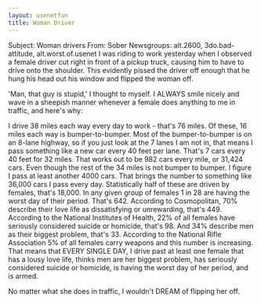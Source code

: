 ```yaml
---
layout: usenetfun
title: Woman Driver
---
```



 Subject: Woman drivers 
From: Sober
Newsgroups: alt.2600, 3do.bad-attitude, alt.worst.of.usenet
I was riding to work yesterday when I observed a female driver cut right in front of a pickup truck, causing him to have to drive onto the shoulder. This evidently pissed the driver off enough that he hung his head out his window and flipped the woman off.

'Man, that guy is stupid,' I thought to myself. I ALWAYS smile nicely and wave in a sheepish manner whenever a female does anything to me in traffic, and here's why:

I drive 38 miles each way every day to work - that's 76 miles. Of these, 16 miles each way is bumper-to-bumper. Most of the bumper-to-bumper is on an 8-lane highway, so if you just look at the 7 lanes I am not in, that means I pass something like a new car every 40 feet per lane. That's 7 cars every 40 feet for 32 miles. That works out to be 982 cars every mile, or 31,424 cars. Even though the rest of the 34 miles is not bumper to bumper. 
I figure I pass at least another 4000 cars. That brings the number to
something like 36,000 cars I pass every day. Statistically half of these
are driven by females, that's 18,000. In any given group of females 1 in 28 are having the worst day of their period. That's 642. According to
Cosmopolitan, 70% describe their love life as dissatisfying or unrewarding, that's 449. According to the National Institutes of Health, 22% of all females have seriously considered suicide or homicide, that's 98. And 34% describe men as their biggest problem, that's 33. According to the National Rifle Association 5% of all females carry weapons and this number is increasing.
That means that EVERY SINGLE DAY, I drive past at least one female that has a lousy love life, thinks men are her biggest problem, has seriously considered suicide or homicide, is having the worst day of her period, and is armed.

No matter what she does in traffic, I wouldn't DREAM of flipping her off.


   